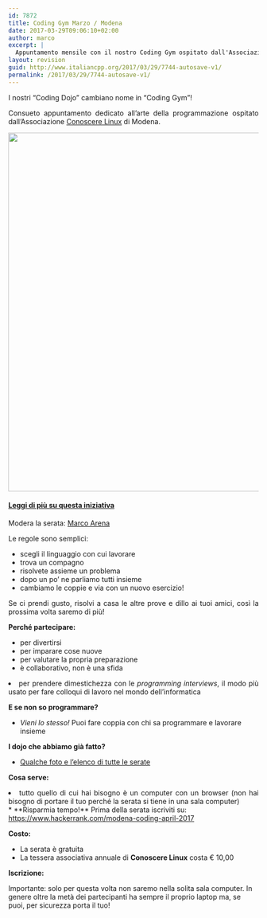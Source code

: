 ```yaml
---
id: 7872
title: Coding Gym Marzo / Modena
date: 2017-03-29T09:06:10+02:00
author: marco
excerpt: |
  Appuntamento mensile con il nostro Coding Gym ospitato dall'Associazione "Conoscere Linux", nella palestra digitale di Modena. Tre esercizi proposti, qualsiasi linguaggio di programmazione ammesso, si lavora a coppie e al termine di ogni esercizio si raccontano le soluzioni e si fa una breve retrospettiva sui compromessi scelti, le varianti e così via. Modera la serata Marco Arena.
layout: revision
guid: http://www.italiancpp.org/2017/03/29/7744-autosave-v1/
permalink: /2017/03/29/7744-autosave-v1/
---
```

I nostri &#8220;Coding Dojo&#8221; cambiano nome in &#8220;Coding Gym&#8221;!

<p style="text-align: justify;">
  Consueto appuntamento dedicato all&#8217;arte della programmazione ospitato dall&#8217;Associazione <a href="http://conoscerelinux.org" target="_blank">Conoscere Linux</a> di Modena.
</p>

<center>
  <img loading="lazy" class="size-large" src="https://i2.wp.com/www.italiancpp.org/wp-content/uploads/2016/04/WP_20170124_21_20_08_Pro.jpg?fit=1460%2C721" width="1281" height="721" />
</center>

<!--more-->

#### <a href="http://www.italiancpp.org/2016/04/12/italian-coding-dojo/" target="_blank">Leggi di più su questa iniziativa</a>

Modera la serata: <a href="https://it.linkedin.com/in/marcoarena" target="_blank">Marco Arena</a>

Le regole sono semplici:

  * scegli il linguaggio con cui lavorare
  * trova un compagno
  * risolvete assieme un problema
  * dopo un po&#8217; ne parliamo tutti insieme
  * cambiamo le coppie e via con un nuovo esercizio!

<p style="text-align: justify;">
  Se ci prendi gusto, risolvi a casa le altre prove e dillo ai tuoi amici, così la prossima volta saremo di più!
</p>

**Perché partecipare:**

  * per divertirsi
  * per imparare cose nuove
  * per valutare la propria preparazione
  * è collaborativo, non è una sfida
<li style="text-align: justify;">
  per prendere dimestichezza con le <em>programming interviews</em>, il modo più usato per fare colloqui di lavoro nel mondo dell&#8217;informatica
</li>

**E se non so programmare?**

  * _Vieni lo stesso!_ Puoi fare coppia con chi sa programmare e lavorare insieme

**I dojo che abbiamo già fatto?**

  * [Qualche foto e l&#8217;elenco di tutte le serate](http://www.italiancpp.org/coding-dojos/)

**Cosa serve:**

<li style="text-align: justify;">
  tutto quello di cui hai bisogno è un computer con un browser (non hai bisogno di portare il tuo perché la serata si tiene in una sala computer)
</li>
  * **Risparmia tempo!** Prima della serata iscriviti su:  
    <a href="https://www.hackerrank.com/modena-coding-april-2017" target="_blank">https://www.hackerrank.com/modena-coding-april-2017</a>

**Costo:**

  * La serata è gratuita
  * La tessera associativa annuale di **Conoscere Linux** costa € 10,00

**Iscrizione:**

Importante: solo per questa volta non saremo nella solita sala computer. In genere oltre la metà dei partecipanti ha sempre il proprio laptop ma, se puoi, per sicurezza porta il tuo!

<div style="width: 100%; text-align: left;">
</div>